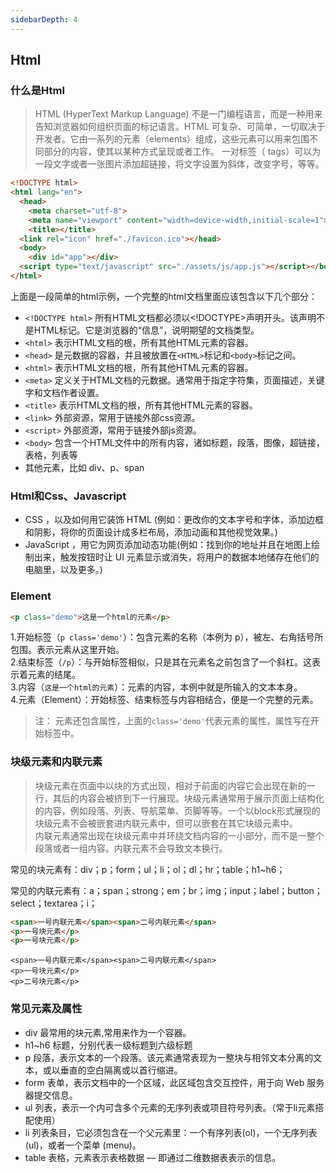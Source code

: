 ```yaml
---
sidebarDepth: 4
---
```


## Html

### 什么是Html
> HTML (HyperText Markup Language) 不是一门编程语言，而是一种用来告知浏览器如何组织页面的标记语言。HTML 可复杂、可简单，一切取决于开发者。它由一系列的元素（elements）组成，这些元素可以用来包围不同部分的内容，使其以某种方式呈现或者工作。 一对标签（ tags）可以为一段文字或者一张图片添加超链接，将文字设置为斜体，改变字号，等等。

``` html
<!DOCTYPE html>
<html lang="en">
  <head>
    <meta charset="utf-8">
    <meta name="viewport" content="width=device-width,initial-scale=1">
    <title></title>
  <link rel="icon" href="./favicon.ico"></head>
  <body>
    <div id="app"></div>
  <script type="text/javascript" src="./assets/js/app.js"></script></body>
</html>
```
上面是一段简单的html示例，一个完整的html文档里面应该包含以下几个部分：
* `<!DOCTYPE html>` 所有HTML文档都必须以<!DOCTYPE>声明开头。该声明不是HTML标记。它是浏览器的“信息”，说明期望的文档类型。
* `<html>` 表示HTML文档的根，所有其他HTML元素的容器。
* `<head>` 是元数据的容器，并且被放置在`<HTML>`标记和`<body>`标记之间。
* `<html>` 表示HTML文档的根，所有其他HTML元素的容器。
* `<meta>` 定义关于HTML文档的元数据。通常用于指定字符集，页面描述，关键字和文档作者设置。
* `<title>` 表示HTML文档的根，所有其他HTML元素的容器。
* `<link>` 外部资源，常用于链接外部css资源。
* `<script>` 外部资源，常用于链接外部js资源。
* `<body>` 包含一个HTML文件中的所有内容，诸如标题，段落，图像，超链接，表格，列表等
* 其他元素，比如 div、p、span


### Html和Css、Javascript
* CSS ，以及如何用它装饰 HTML (例如：更改你的文本字号和字体，添加边框和阴影，将你的页面设计成多栏布局，添加动画和其他视觉效果。)
* JavaScript ，用它为网页添加动态功能(例如：找到你的地址并且在地图上绘制出来，触发按钮时让 UI 元素显示或消失，将用户的数据本地储存在他们的电脑里，以及更多。)


### Element

``` html
<p class="demo">这是一个html的元素</p>
```
1.开始标签（`p class='demo'`）：包含元素的名称（本例为 p），被左、右角括号所包围。表示元素从这里开始。   
2.结束标签（`/p`）：与开始标签相似，只是其在元素名之前包含了一个斜杠。这表示着元素的结尾。     
3.内容（`这是一个html的元素`）：元素的内容，本例中就是所输入的文本本身。    
4.元素（Element）：开始标签、结束标签与内容相结合，便是一个完整的元素。   

> 注： 元素还包含属性，上面的`class='demo'`代表元素的属性，属性写在开始标签中。

### 块级元素和内联元素
> 块级元素在页面中以块的方式出现，相对于前面的内容它会出现在新的一行，其后的内容会被挤到下一行展现。块级元素通常用于展示页面上结构化的内容，例如段落、列表、导航菜单、页脚等等。一个以block形式展现的块级元素不会被嵌套进内联元素中，但可以嵌套在其它块级元素中。   
内联元素通常出现在块级元素中并环绕文档内容的一小部分，而不是一整个段落或者一组内容。内联元素不会导致文本换行。

常见的块元素有：div；p；form；ul；li；ol；dl；hr；table；h1~h6；

常见的内联元素有：a；span；strong；em；br；img；input；label；button；select；textarea；i；


``` html
<span>一号内联元素</span><span>二号内联元素</span>
<p>一号块元素</p>
<p>一号块元素</p>
```
``` webview
<span>一号内联元素</span><span>二号内联元素</span>
<p>一号块元素</p>
<p>二号块元素</p>
```

### 常见元素及属性

* div 最常用的块元素,常用来作为一个容器。
* h1~h6 标题，分别代表一级标题到六级标题
* p 段落，表示文本的一个段落。该元素通常表现为一整块与相邻文本分离的文本，或以垂直的空白隔离或以首行缩进。
* form 表单，表示文档中的一个区域，此区域包含交互控件，用于向 Web 服务器提交信息。
* ul 列表，表示一个内可含多个元素的无序列表或项目符号列表。（常于li元素搭配使用）
* li 列表条目，它必须包含在一个父元素里：一个有序列表(ol)，一个无序列表(ul)，或者一个菜单 (menu)。
* table 表格，元素表示表格数据 — 即通过二维数据表表示的信息。
